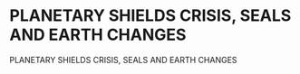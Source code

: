 # PLANETARY SHIELDS CRISIS, SEALS AND EARTH CHANGES

PLANETARY SHIELDS CRISIS, SEALS AND EARTH CHANGES